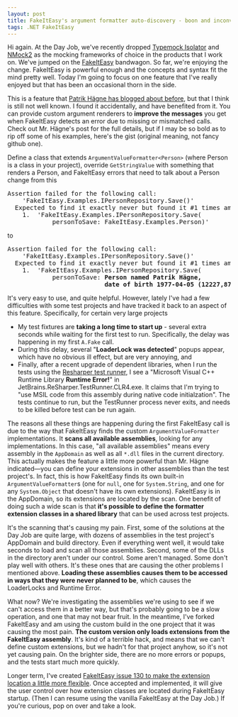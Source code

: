 ```yaml
---
layout: post
title: FakeItEasy's argument formatter auto-discovery - boon and inconvenience
tags: .NET FakeItEasy
---
```


Hi again. At the Day Job, we've recently dropped [Typemock Isolator](http://www.typemock.com/isolator-product-page) and [NMock2](http://sourceforge.net/apps/mediawiki/nmock2) as the mocking frameworks of choice in the products that I work on. We've jumped on the [FakeItEasy](http://fakeiteasy.github.io) bandwagon. So far, we're enjoying the change. FakeItEasy is powerful enough and the concepts and syntax fit the mind pretty well. Today I'm going to focus on one feature that I've really enjoyed but that has been an occasional thorn in the side.

This is a feature that [Patrik Hägne has blogged about before](http://ondevelopment.blogspot.ca/2010/09/extending-exception-messages-in.html), but that I think is still not well known. I found it accidentally, and have benefited from it. You can provide custom argument renderers to **improve the messages** you get when FakeItEasy detects an error due to missing or mismatched calls. Check out Mr. Hägne's post for the full details, but if I may be so bold as to rip off some of his examples, here's the gist (original meaning, not fancy github one).

Define a class that extends `ArgumentValueFormatter<Person>` (where Person is a class in your project), override `GetStringValue` with something that renders a Person, and FakeItEasy errors that need to talk about a Person change from this
<pre>Assertion failed for the following call:
    'FakeItEasy.Examples.IPersonRepository.Save()'
  Expected to find it exactly never but found it #1 times among the calls:
    1.  'FakeItEasy.Examples.IPersonRepository.Save(
            personToSave: FakeItEasy.Examples.Person)'</pre>

to
<pre>Assertion failed for the following call:
    'FakeItEasy.Examples.IPersonRepository.Save()'
  Expected to find it exactly never but found it #1 times among the calls:
    1.  'FakeItEasy.Examples.IPersonRepository.Save(
            personToSave: <b>Person named Patrik Hägne,
                          date of birth 1977-04-05 (12227,874689919 days old).)</b>'</pre>

It's very easy to use, and quite helpful. However, lately I've had a few difficulties with some test projects and have tracked it back to an aspect of this feature. Specifically, for certain very large projects

* My test fixtures are <b>taking a long time to start up</b> - several extra seconds while waiting for the first test to run. Specifically, the delay was happening in my first `A.Fake` call.
* During this delay, several "<b>LoaderLock was detected</b>" popups appear, which have no obvious ill effect, but are very annoying, and
* Finally, after a recent upgrade of dependent libraries, when I run the tests using the [Resharper test runner](http://www.jetbrains.com/resharper/features/unit_testing.html), I see a "Microsoft Visual C++ Runtime Library **Runtime Error!**" in JetBrains.ReSharper.TestRunner.CLR4.exe. It claims that I'm trying to "use MSIL code from this assembly during native code initialzation". The tests continue to run, but the TestRunner process never exits, and needs to be killed before test can be run again.

The reasons all these things are happening during the first FakeItEasy call is due to the way that FakeItEasy finds the custom `ArgumentValueFormatter` implementations. It <b>scans all available assemblies</b>, looking for any implementations. In this case, "all available assemblies" means every assembly in the `AppDomain` as well as all `*.dll` files in the current directory. This actually makes the feature a little more powerful than Mr. Hägne indicated&mdash;you can define your extensions in other assemblies than the test project's. In fact, this is how FakeItEasy finds its own built-in `ArgumentValueFormatter`s (one for `null`, one for `System.String`, and one for any `System.Object` that doesn't have its own extensions). FakeItEasy is in the AppDomain, so its extensions are located by the scan. One benefit of doing such a wide scan is that <b>it's possible to define the formatter extension classes in a shared library</b> that can be used across test projects.

It's the scanning that's causing my pain. First, some of the solutions at the Day Job are quite large, with dozens of assemblies in the test project's AppDomain and build directory. Even if everything went well, it would take seconds to load and scan all those assemblies.  Second, some of the DLLs in the directory aren't under our control. Some aren't managed. Some don't play well with others. It's these ones that are causing the other problems I mentioned above. <b>Loading these assemblies causes them to be accessed in ways that they were never planned to be</b>, which causes the LoaderLocks and Runtime Error.

What now? We're investigating the assemblies we're using to see if we can't access them in a better way, but that's probably going to be a slow operation, and one that may not bear fruit. In the meantime, I've forked FakeItEasy and am using the custom build in the one project that it was causing the most pain. <b>The custom version only loads extensions from the FakeItEasy assembly</b>. It's kind of a terrible hack, and means that we can't define custom extensions, but we hadn't for that project anyhow, so it's not yet causing pain. On the brighter side, there are no more errors or popups, and the tests start much more quickly.

Longer term, I've created <a href="https://github.com/FakeItEasy/FakeItEasy/issues/130">FakeItEasy issue 130 to make the extension location a little more flexible</a>. Once accepted and implemented, it will give the user control over how extension classes are located during FakeItEasy startup. (Then I can resume using the vanilla FakeItEasy at the Day Job.) If you're curious, pop on over and take a look.

